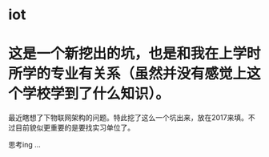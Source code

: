 # iot

# 这是一个新挖出的坑，也是和我在上学时所学的专业有关系（虽然并没有感觉上这个学校学到了什么知识）。</b>

最近瞎想了下物联网架构的问题。特此挖了这么一个坑出来，放在2017来填。不过目前貌似更重要的是要找实习单位了。

思考ing ...
